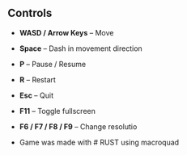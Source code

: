##  Controls
- **WASD / Arrow Keys** – Move  
- **Space** – Dash in movement direction  
- **P** – Pause / Resume  
- **R** – Restart  
- **Esc** – Quit  
- **F11** – Toggle fullscreen  
- **F6 / F7 / F8 / F9** – Change resolutio

- Game was made with # RUST using macroquad
